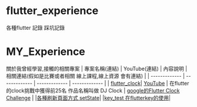 # flutter_experience
各種flutter 記錄 踩坑記錄
# MY_Experience
關於我曾經學習,接觸的相關專案
| 專案名稱(連結) | YouTube(連結) | 內容說明 | 相關連結(假如是比賽或者相關 線上課程,線上資源 會有連結) |
| ------------- | ------------- | ------------- | ------------- |
| [flutter_clock](https://github.com/EriaWist/flutter_clock)| [YouTube](https://youtu.be/4qPSyzGeOeg) | 在flutter的clock挑戰中獲得前25名 作品名稱叫做 DJ Clock | [google的Flutter Clock Challenge](https://flutter.dev/clock) |
|[各種刷新頁面方式 setState](https://github.com/EriaWist/test_setState.git)|
|[key_test 在flutterkey的使用](https://github.com/EriaWist/key_test.git)|
